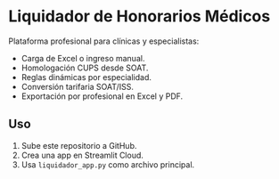 # Liquidador de Honorarios Médicos

Plataforma profesional para clínicas y especialistas:
- Carga de Excel o ingreso manual.
- Homologación CUPS desde SOAT.
- Reglas dinámicas por especialidad.
- Conversión tarifaria SOAT/ISS.
- Exportación por profesional en Excel y PDF.

## Uso
1. Sube este repositorio a GitHub.
2. Crea una app en Streamlit Cloud.
3. Usa `liquidador_app.py` como archivo principal.
